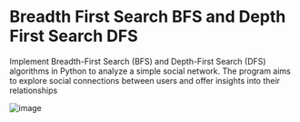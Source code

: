 # Breadth First Search BFS and Depth First Search DFS
Implement Breadth-First Search (BFS) and Depth-First Search (DFS) algorithms in Python to analyze a simple social network. The program aims to explore social connections between users and offer insights into their relationships

![image](https://github.com/Ashutosh-Gairola/Breadth-First-Search-BFS-and-Depth-First-Search-DFS-/assets/132334074/0bd8938f-869f-4990-a855-77a3f36356b4)

